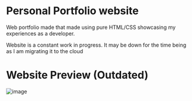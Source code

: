 # Personal Portfolio website
Web portfolio made that made using pure HTML/CSS showcasing my experiences as a developer.

Website is a constant work in progress. It may be down for the time being as I am migrating it to the cloud

# Website Preview (Outdated)
![image](https://github.com/DFong298/parallax-web-portfolio/assets/83512243/e1b58423-d6c1-4407-948d-7388b9d96d50)

